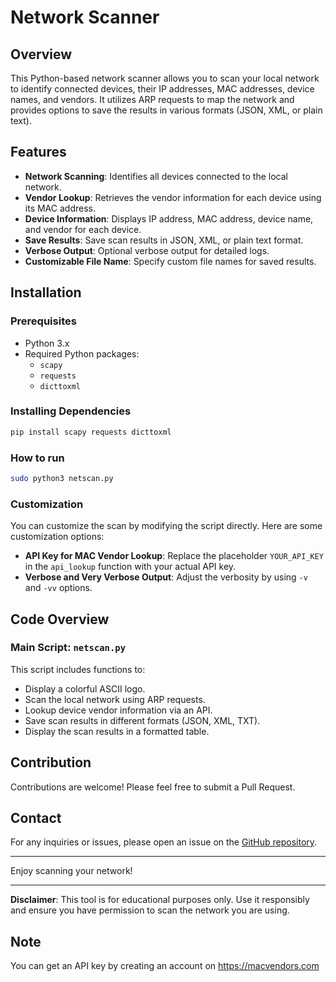 # Network Scanner

## Overview
This Python-based network scanner allows you to scan your local network to identify connected devices, their IP addresses, MAC addresses, device names, and vendors. It utilizes ARP requests to map the network and provides options to save the results in various formats (JSON, XML, or plain text).

## Features
- **Network Scanning**: Identifies all devices connected to the local network.
- **Vendor Lookup**: Retrieves the vendor information for each device using its MAC address.
- **Device Information**: Displays IP address, MAC address, device name, and vendor for each device.
- **Save Results**: Save scan results in JSON, XML, or plain text format.
- **Verbose Output**: Optional verbose output for detailed logs.
- **Customizable File Name**: Specify custom file names for saved results.

## Installation
### Prerequisites
- Python 3.x
- Required Python packages:
  - `scapy`
  - `requests`
  - `dicttoxml`

### Installing Dependencies
```bash
pip install scapy requests dicttoxml
```

### How to run
```bash
sudo python3 netscan.py
```

### Customization
You can customize the scan by modifying the script directly. Here are some customization options:
- **API Key for MAC Vendor Lookup**: Replace the placeholder `YOUR_API_KEY` in the `api_lookup` function with your actual API key.
- **Verbose and Very Verbose Output**: Adjust the verbosity by using `-v` and `-vv` options.

## Code Overview
### Main Script: `netscan.py`
This script includes functions to:
- Display a colorful ASCII logo.
- Scan the local network using ARP requests.
- Lookup device vendor information via an API.
- Save scan results in different formats (JSON, XML, TXT).
- Display the scan results in a formatted table.

## Contribution
Contributions are welcome! Please feel free to submit a Pull Request.

## Contact
For any inquiries or issues, please open an issue on the [GitHub repository](https://github.com/dxmxtrxs/netscan).

---

Enjoy scanning your network!

---

**Disclaimer**: This tool is for educational purposes only. Use it responsibly and ensure you have permission to scan the network you are using.

## Note
You can get an API key by creating an account on https://macvendors.com


